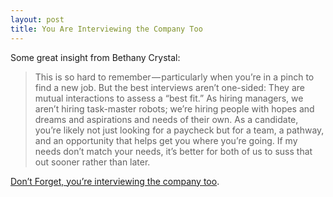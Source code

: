 ```yaml
---
layout: post
title: You Are Interviewing the Company Too
---
```

Some great insight from Bethany Crystal:

>This is so hard to remember — particularly when you’re in a pinch to find a new job. But the best interviews aren’t one-sided: They are mutual interactions to assess a “best fit.” As hiring managers, we aren’t hiring task-master robots; we’re hiring people with hopes and dreams and aspirations and needs of their own. As a candidate, you’re likely not just looking for a paycheck but for a team, a pathway, and an opportunity that helps get you where you’re going. If my needs don’t match your needs, it’s better for both of us to suss that out sooner rather than later.

[Don’t Forget, you’re interviewing the company too](https://medium.com/@bethanymarz/candidates-dont-forget-you-re-interviewing-the-company-too-df2804582687).
